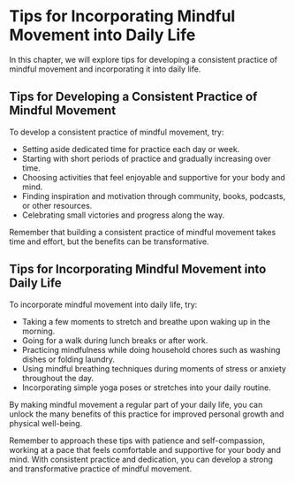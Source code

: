 Tips for Incorporating Mindful Movement into Daily Life
==========================================================================================================

In this chapter, we will explore tips for developing a consistent practice of mindful movement and incorporating it into daily life.

Tips for Developing a Consistent Practice of Mindful Movement
-------------------------------------------------------------

To develop a consistent practice of mindful movement, try:

* Setting aside dedicated time for practice each day or week.
* Starting with short periods of practice and gradually increasing over time.
* Choosing activities that feel enjoyable and supportive for your body and mind.
* Finding inspiration and motivation through community, books, podcasts, or other resources.
* Celebrating small victories and progress along the way.

Remember that building a consistent practice of mindful movement takes time and effort, but the benefits can be transformative.

Tips for Incorporating Mindful Movement into Daily Life
-------------------------------------------------------

To incorporate mindful movement into daily life, try:

* Taking a few moments to stretch and breathe upon waking up in the morning.
* Going for a walk during lunch breaks or after work.
* Practicing mindfulness while doing household chores such as washing dishes or folding laundry.
* Using mindful breathing techniques during moments of stress or anxiety throughout the day.
* Incorporating simple yoga poses or stretches into your daily routine.

By making mindful movement a regular part of your daily life, you can unlock the many benefits of this practice for improved personal growth and physical well-being.

Remember to approach these tips with patience and self-compassion, working at a pace that feels comfortable and supportive for your body and mind. With consistent practice and dedication, you can develop a strong and transformative practice of mindful movement.
